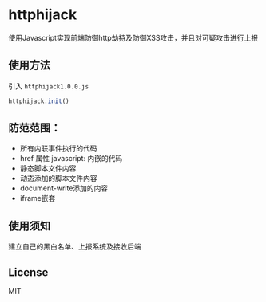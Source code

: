 # httphijack
使用Javascript实现前端防御http劫持及防御XSS攻击，并且对可疑攻击进行上报
## 使用方法
引入 `httphijack1.0.0.js` 
```javascript
httphijack.init()
```

## 防范范围：
+ 所有内联事件执行的代码
+ href 属性 javascript: 内嵌的代码
+ 静态脚本文件内容
+ 动态添加的脚本文件内容
+ document-write添加的内容
+ iframe嵌套
   
## 使用须知 
建立自己的黑白名单、上报系统及接收后端

## License
MIT
